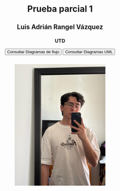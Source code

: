 
<html lang="en">
<head>
    <meta charset="UTF-8">
    <meta name="viewport" content="width=device-width, initial-scale=1.0">
    <title>Parcial 1 Rangel_Vazquez</title>
</head>
<body>
<center>
    <h1>Prueba parcial 1</h1>
    <h2>Luis Adrián Rangel Vázquez</h2>
    <h3>UTD </h3>
    <div>
    <button>Consultar Diagramas de flujo</button>    
    <button>Consultar Diagramas UML </button>
    </div>
    <img src="imagen.jpg" width="300px" style="margin-top: 30px;">
</center>
</body>
</html>
